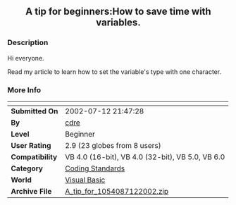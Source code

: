 ﻿<div align="center">

## A tip for beginners:How to save time with variables\.


</div>

### Description

Hi everyone.

Read my article to learn how to set the variable's type with one character.
 
### More Info
 


<span>             |<span>
---                |---
**Submitted On**   |2002-07-12 21:47:28
**By**             |[cdre](https://github.com/Planet-Source-Code/PSCIndex/blob/master/ByAuthor/cdre.md)
**Level**          |Beginner
**User Rating**    |2.9 (23 globes from 8 users)
**Compatibility**  |VB 4\.0 \(16\-bit\), VB 4\.0 \(32\-bit\), VB 5\.0, VB 6\.0
**Category**       |[Coding Standards](https://github.com/Planet-Source-Code/PSCIndex/blob/master/ByCategory/coding-standards__1-43.md)
**World**          |[Visual Basic](https://github.com/Planet-Source-Code/PSCIndex/blob/master/ByWorld/visual-basic.md)
**Archive File**   |[A\_tip\_for\_1054087122002\.zip](https://github.com/Planet-Source-Code/cdre-a-tip-for-beginners-how-to-save-time-with-variables__1-36844/archive/master.zip)








